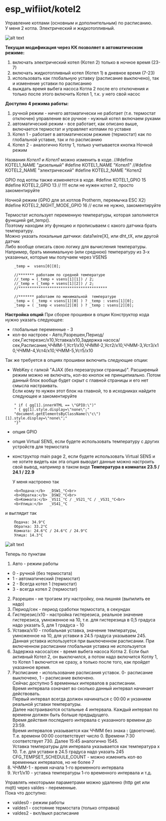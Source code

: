 # esp_wifiiot/kotel2

Управление котлами (основным и дополнительным) по расписанию.<br>
У меня 2 котла. Электрический и жидкотопливный.

![alt text](https://github.com/d51x/esp_wifiiot/blob/master/kotel2/main.png)

**Текущая модификация через КК позволяет в автоматическом режиме:**
1. включать электрический котел (Котел 2) только в ночное время (23-7)
2. включать жидкотопливный котел (Котел 1) в дневное время (7-23)
3. использовать как глобальную уставку (расписание выключено), так и изменение уставки по расписанию
4. выждать время выбега насоса Котла 2 после его отключения и только после этого включить Котел 1, т.к. у него свой насос

**Доступно 4 режима работы:**
1. ручной режим - ничего автоматически не работает (т.е. термостат отключен)
   управление все ручное - нужный котел включаем руками
2. автоматический режим - все работает, как описано выше, включается термостат и управляет котлами по уставке
3. Котел 1 - работает в автоматическом режиме (термостат) как по глобальной уставке, так и по расписанию
4. Котел 2 - аналогично Котлу 1, только учитывается кнопка Ночной режим

Названия *Котел1* и *Котел1* можно изменить в коде.
//#define KOTEL1_NAME "дизельный"
#define KOTEL1_NAME "Котел1"
//#define KOTEL2_NAME "электрический"
#define KOTEL2_NAME "Котел2

GPIO под котлы также изменяется в коде.
#define KOTEL1_GPIO 15 
#define KOTEL2_GPIO 13 // !!!! если не нужен котел 2, просто закоментируйте 

Ночной режим (GPIO для эл.котлов Protherm, перемычка ESC X2)
#define KOTEL2_NIGHT_MODE_GPIO 16 // если не нужно, закоментируйте

Термостат использует переменную температуры, которая заполняется функцией get_temp().<br>
Поэтому находим эту функцию и прописываем с какого датчика брать температуру.<br>
Можно указать локальные датчики: data1wire[X], или dht_tX, или другой датчик<br>
Либо вообще описать свою логику для вычисления температуры.<br>
Например, брать минимальную (или среднюю) температуру из 3-х указанных, которые мы получаем через VSENS<br>

```
    _temp =  vsens[0][0];

    //******* работаем по средней температуре
    //_temp = (_temp + vsens[1][1]) / 2;
    //_temp = (_temp + vsens[1][2]) / 2;
    //****************************************

    //******* работаем по минимальной  температуре
    _temp = ( _temp < vsens[1][0] ) ? _temp : vsens[1][0];
    _temp = ( _temp < vsens[2][0] ) ? _temp : vsens[2][0];
```

**Настройка опций**
При сборке прошивки в опции Конструктор кода нужно указать следующее:
* глобальные переменные - 3
* кол-во настроек - Авто,Разрешен,Период/сек,Гистерезис/x10,Уставка/x10,Задержка насоса/сек,Расписание,ЧЧММ-1,Уст1/x10,ЧЧММ-2,Уст2/x10,ЧЧММ-3,Уст3/x10,ЧЧММ-4,Уст4/x10,ЧЧММ-5,Уст5/x10

Так же требуется в опциях прошивки включить следующие опции:
* WebKey с галкой "AJAX (без перезагрузки страницы)". Расширеный режим можно не включать, кол-во кнопок не принципиально. Потом данный блок вообще будет скрыт с главной страницы и его нет смысла настраивать.<br>
  Если кому то нужен этот блок на главной, то в исходниках найдите следующее и закоментируйте
```  
    " if ( gg[1].innerHTML == \"GPIO:\")"
    " { gg[1].style.display=\"none\";"
    "document.getElementsByClassName(\"c\")[1].style.display=\"none\";"
    "}"  
```
* опция GPIO
* опция Virtual SENS, если будете использовать температуру с других устройств для термостата
* конструктор main page 2, если будете использовать Virtual SENS и не хотите видеть как эта опция выводит данные
  можно настроить свой вывод, например в таком виде
  **Температура в комнатах 23.5 / 24.1 / 22.9**
  
  У меня настроено так<br>
```
    <b>Подача:</b>  _DSW1_°C<br>
    <b>Обратка:</b> _DSW2_°C<br>
    <b>Комната:</b> _VS11_°C / _VS21_°C / _VS31_°C<br>
    <b>Улица:</b>   _VS41_°C  
```
  и выглядит так<br>
```
    Подача: 34.9°C
    Обратка: 33.2°C
    Комната: 24.6°C / 24.6°C / 24.9°C
    Улица: 14.3°C  
```
 
![alt text](https://github.com/d51x/esp_wifiiot/blob/master/kotel2/options.png)

Теперь по пунктам
1. Авто - режим работы 
  * 0 - ручной (без термостата)
  * 1 - автоматический (термостат)
  * 2 - Всегда котел 1 (термостат)
  * 3 - всегда котел 2 (термостат)
  
2. Разрешен - не трогаем эту настройку, она лишняя (выпилить ее надо)
3. Период/сек - период сработки термостата, в секундах
4. Гистерезис/x10 - настройка гистерезиса, реальное значение гистерезиса, умноженное на 10, т.е. для гистерезица в 0,5 градуса надо указать 5, для 1 градуса - 10
5. Уставка/x10 - глобальная уставка, значение температуры, умноженное на 10, для уставки в 24.5 градуса указываем 245. Данная уставка используется при выключенном расписании. При включенном расписании глобальная уставка не используется
6. Задержка насоса/сек - время выбега насоса Котла 2. Если был активный Котел 2, он выключился, а потом надо включится Котлу 1, то Котел 1 включится не сразу, а только после того, как пройдет указанное время.
7. Расписание - использование расписания уставок. 0- расписание выключено, 1 - расписание включено.<br> 
    Сейчас доступно 5 временных интервалов в расписании.<br> 
	Время интервала означает во сколько данный интервал начинает действовать.<br>
	Первый интервал всегда должен начинаться с 00:00 и укзанием реальной уставки температуры.<br>
    Далее настраиваются остальные 4 интервала. Каждый интервал по времени должен быть больше предыдущего.<br>
	Время действия последнего интервала с указанного времени до 23:59.<br>
	Время интервалов указывается как ЧЧММ без знака **:** (двоеточие).<br>
	Т.е. времени 00:00 соответствует число 0. Времени 7:30 соответствует 730. Далее 15:45 аналогично 1545.<br>
	Уставка температуры для интервала указывается как температура х 10. Т.е. для уставки в 24.5 градуса надо указать 245<br>
	CFG_TEMPSET_SCHEDULE_COUNT - можно изменить кол-во временных интервалов, но не более 7<br>
8. ЧЧММ-1 - время начала 1-го временного интервала
9. Уст1/x10 - уставка температуры 1-го временного интервала
и т.д.

Управлять некоторыми параметрами можно удаленно (http get или mqtt) через valdes - переменные.<br>
Пока что доступно:
* valdes0 - режим работы
* valdes1 - состояние термостата (только отправка)
* valdes2 - вкл/выкл расписание
